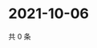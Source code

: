 # 2021-10-06

共 0 条

<!-- BEGIN WEIBO -->
<!-- 最后更新时间 Wed Oct 06 2021 18:15:27 GMT+0800 (China Standard Time) -->

<!-- END WEIBO -->

